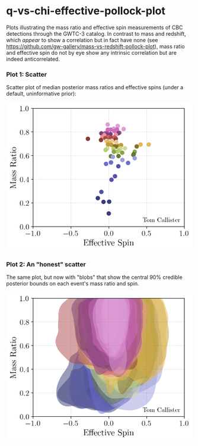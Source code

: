 # q-vs-chi-effective-pollock-plot

Plots illustrating the mass ratio and effective spin measurements of CBC detections through the GWTC-3 catalog.
In contrast to mass and redshift, which *appear* to show a correlation but in fact have none (see https://github.com/gw-gallery/mass-vs-redshift-pollock-plot), mass ratio and effective spin do not by eye show any intrinsic correlation but are indeed anticorrelated.

### Plot 1: Scatter

Scatter plot of median posterior mass ratios and effective spins (under a default, uninformative prior):

![alt text](q_v_chi-effective-pollock-plot.png)

### Plot 2: An "honest" scatter

The same plot, but now with "blobs" that show the central 90% credible posterior bounds on each event's mass ratio and spin.

![alt text](q_v_chi-effective-pollock-plot-with-errors.png)
